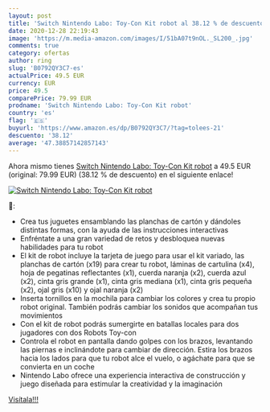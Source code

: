 ```yaml
---
layout: post
title: 'Switch Nintendo Labo: Toy-Con Kit robot al 38.12 % de descuento'
date: 2020-12-28 22:19:43
image: 'https://m.media-amazon.com/images/I/51bA07t9nOL._SL200_.jpg'
comments: true
category: ofertas
author: ring
slug: 'B0792QY3C7-es'
actualPrice: 49.5 EUR
currency: EUR
price: 49.5
comparePrice: 79.99 EUR
prodname: 'Switch Nintendo Labo: Toy-Con Kit robot'
country: 'es'
flag: '🇪🇸'
buyurl: 'https://www.amazon.es/dp/B0792QY3C7/?tag=tolees-21'
descuento: '38.12'
average: '47.38857142857143'
---
```


Ahora mismo tienes [Switch Nintendo Labo: Toy-Con Kit robot](https://www.amazon.es/dp/B0792QY3C7/?tag=tolees-21) a 49.5 EUR (original: 79.99 EUR) (38.12 %  de descuento) en el siguiente enlace!

[![Switch Nintendo Labo: Toy-Con Kit robot](https://m.media-amazon.com/images/I/51bA07t9nOL._SL200_.jpg)](https://www.amazon.es/dp/B0792QY3C7/?tag=tolees-21)

🔎:

- Crea tus juguetes ensamblando las planchas de cartón y dándoles distintas formas, con la ayuda de las instrucciones interactivas
- Enfréntate a una gran variedad de retos y desbloquea nuevas habilidades para tu robot
- El kit de robot incluye la tarjeta de juego para usar el kit variado, las planchas de cartón (x19) para crear tu robot, láminas de cartulina (x4), hoja de pegatinas reflectantes (x1), cuerda naranja (x2), cuerda azul (x2), cinta gris grande (x1), cinta gris mediana (x1), cinta gris pequeña (x2), ojal gris (x10) y ojal naranja (x2)
- Inserta tornillos en la mochila para cambiar los colores y crea tu propio robot original. También podrás cambiar los sonidos que acompañan tus movimientos
- Con el kit de robot podrás sumergirte en batallas locales para dos jugadores con dos Robots Toy-con
- Controla el robot en pantalla dando golpes con los brazos, levantando las piernas e inclinándote para cambiar de dirección. Estira los brazos hacia los lados para que tu robot alce el vuelo, o agáchate para que se convierta en un coche
- Nintendo Labo ofrece una experiencia interactiva de construcción y juego diseñada para estimular la creatividad y la imaginación

[Visítala!!!](https://www.amazon.es/dp/B0792QY3C7/?tag=tolees-21)
